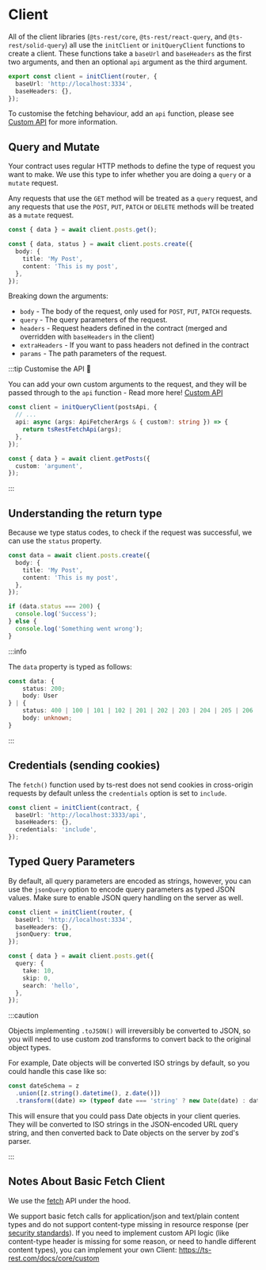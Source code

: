 # Client

All of the client libraries (`@ts-rest/core`, `@ts-rest/react-query`, and `@ts-rest/solid-query`) all use the `initClient` or `initQueryClient` functions to create a client. These functions take a `baseUrl` and `baseHeaders` as the first two arguments, and then an optional `api` argument as the third argument.

```typescript
export const client = initClient(router, {
  baseUrl: 'http://localhost:3334',
  baseHeaders: {},
});
```

To customise the fetching behaviour, add an `api` function, please see [Custom API](/core/custom.md) for more information.

## Query and Mutate

Your contract uses regular HTTP methods to define the type of request you want to make. We use this type to infer whether you are doing a `query` or a `mutate` request.

Any requests that use the `GET` method will be treated as a `query` request, and any requests that use the `POST`, `PUT`, `PATCH` or `DELETE` methods will be treated as a `mutate` request.

```typescript
const { data } = await client.posts.get();

const { data, status } = await client.posts.create({
  body: {
    title: 'My Post',
    content: 'This is my post',
  },
});
```

Breaking down the arguments:

- `body` - The body of the request, only used for `POST`, `PUT`, `PATCH` requests.
- `query` - The query parameters of the request.
- `headers` - Request headers defined in the contract (merged and overridden with `baseHeaders` in the client)
- `extraHeaders` - If you want to pass headers not defined in the contract
- `params` - The path parameters of the request.

:::tip Customise the API 🎨

You can add your own custom arguments to the request, and they will be passed through to the `api` function - Read more here! [Custom API](/core/custom.md)

```typescript
const client = initQueryClient(postsApi, {
  // ...
  api: async (args: ApiFetcherArgs & { custom?: string }) => {
    return tsRestFetchApi(args);
  },
});

const { data } = await client.getPosts({
  custom: 'argument',
});
```

:::

## Understanding the return type

Because we type status codes, to check if the request was successful, we can use the `status` property.

```typescript
const data = await client.posts.create({
  body: {
    title: 'My Post',
    content: 'This is my post',
  },
});

if (data.status === 200) {
  console.log('Success');
} else {
  console.log('Something went wrong');
}
```

:::info

The `data` property is typed as follows:

```typescript
const data: {
    status: 200;
    body: User
} | {
    status: 400 | 100 | 101 | 102 | 201 | 202 | 203 | 204 | 205 | 206 | 207 | 300 | 301 | 302 | 303 | 304 | 305 | 307 | ... 36 more ... | 511;
    body: unknown;
}
```

:::

## Credentials (sending cookies)

The `fetch()` function used by ts-rest does not send cookies in cross-origin requests by default unless the `credentials`
option is set to `include`.

```typescript
const client = initClient(contract, {
  baseUrl: 'http://localhost:3333/api',
  baseHeaders: {},
  credentials: 'include',
});
```

## Typed Query Parameters

By default, all query parameters are encoded as strings, however, you can use the `jsonQuery` option to encode query parameters as typed JSON values.
Make sure to enable JSON query handling on the server as well.

```typescript
const client = initClient(router, {
  baseUrl: 'http://localhost:3334',
  baseHeaders: {},
  jsonQuery: true,
});

const { data } = await client.posts.get({
  query: {
    take: 10,
    skip: 0,
    search: 'hello',
  },
});
```

:::caution

Objects implementing `.toJSON()` will irreversibly be converted to JSON, so you will need to use custom zod transforms to convert back to the original object types.

For example, Date objects will be converted ISO strings by default, so you could handle this case like so:

```typescript
const dateSchema = z
  .union([z.string().datetime(), z.date()])
  .transform((date) => (typeof date === 'string' ? new Date(date) : date));
```

This will ensure that you could pass Date objects in your client queries. They will be converted to ISO strings in the JSON-encoded URL query string, and then converted back to Date objects on the server by zod's parser.

:::

## Notes About Basic Fetch Client

We use the [fetch](https://developer.mozilla.org/en-US/docs/Web/API/Fetch_API/Using_Fetch) API under the hood.

We support basic fetch calls for application/json and text/plain content types and do not support content-type missing in resource response (per [security standards](https://knowledge-base.secureflag.com/vulnerabilities/security_misconfiguration/lack_of_content_type_headers_vulnerability.html)). If you need to implement custom API logic (like content-type header is missing for some reason, or need to handle different content types), you can implement your own Client: https://ts-rest.com/docs/core/custom
